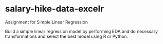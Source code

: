 # salary-hike-data-excelr
Assignment for Simple Linear Regression

Build a simple linear regression model by performing EDA and do necessary transformations and select the best model using R or Python.
